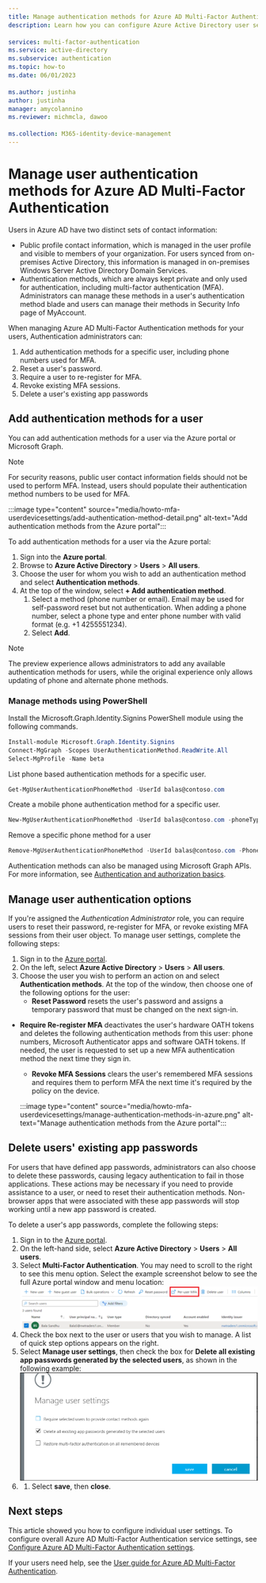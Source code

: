 ```yaml
---
title: Manage authentication methods for Azure AD Multi-Factor Authentication
description: Learn how you can configure Azure Active Directory user settings for Azure AD Multi-Factor Authentication

services: multi-factor-authentication
ms.service: active-directory
ms.subservice: authentication
ms.topic: how-to
ms.date: 06/01/2023

ms.author: justinha
author: justinha
manager: amycolannino
ms.reviewer: michmcla, dawoo

ms.collection: M365-identity-device-management
---
```


# Manage user authentication methods for Azure AD Multi-Factor Authentication

Users in Azure AD have two distinct sets of contact information:  

- Public profile contact information, which is managed in the user profile and visible to members of your organization. For users synced from on-premises Active Directory, this information is managed in on-premises Windows Server Active Directory Domain Services.
- Authentication methods, which are always kept private and only used for authentication, including multi-factor authentication (MFA). Administrators can manage these methods in a user's authentication method blade and users can manage their methods in Security Info page of MyAccount.

When managing Azure AD Multi-Factor Authentication methods for your users, Authentication administrators can: 

1. Add authentication methods for a specific user, including phone numbers used for MFA.
1. Reset a user's password.
1. Require a user to re-register for MFA.
1. Revoke existing MFA sessions.
1. Delete a user's existing app passwords  

## Add authentication methods for a user 

You can add authentication methods for a user via the Azure portal or Microsoft Graph.  

> [!NOTE]
> For security reasons, public user contact information fields should not be used to perform MFA. Instead, users should populate their authentication method numbers to be used for MFA.  

:::image type="content" source="media/howto-mfa-userdevicesettings/add-authentication-method-detail.png" alt-text="Add authentication methods from the Azure portal":::

To add authentication methods for a user via the Azure portal:  

1. Sign into the **Azure portal**. 
1. Browse to **Azure Active Directory** > **Users** > **All users**. 
1. Choose the user for whom you wish to add an authentication method and select **Authentication methods**.  
1. At the top of the window, select **+ Add authentication method**.
   1. Select a method (phone number or email). Email may be used for self-password reset but not authentication. When adding a phone number, select a phone type and enter phone number with valid format (e.g. +1 4255551234).
   1. Select **Add**.

> [!NOTE]
> The preview experience allows administrators to add any available authentication methods for users, while the original experience only allows updating of phone and alternate phone methods.

### Manage methods using PowerShell

Install the Microsoft.Graph.Identity.Signins PowerShell module using the following commands. 

```powershell
Install-module Microsoft.Graph.Identity.Signins
Connect-MgGraph -Scopes UserAuthenticationMethod.ReadWrite.All
Select-MgProfile -Name beta
```

List phone based authentication methods for a specific user.

```powershell
Get-MgUserAuthenticationPhoneMethod -UserId balas@contoso.com
```

Create a mobile phone authentication method for a specific user.

```powershell
New-MgUserAuthenticationPhoneMethod -UserId balas@contoso.com -phoneType "mobile" -phoneNumber "+1 7748933135"
```

Remove a specific phone method for a user

```powershell
Remove-MgUserAuthenticationPhoneMethod -UserId balas@contoso.com -PhoneAuthenticationMethodId 3179e48a-750b-4051-897c-87b9720928f7
```

Authentication methods can also be managed using Microsoft Graph APIs. For more information, see [Authentication and authorization basics](/graph/auth/auth-concepts).

## Manage user authentication options

If you're assigned the *Authentication Administrator* role, you can require users to reset their password, re-register for MFA, or revoke existing MFA sessions from their user object. To manage user settings, complete the following steps:

1. Sign in to the [Azure portal](https://portal.azure.com).
1. On the left, select **Azure Active Directory** > **Users** > **All users**.
1. Choose the user you wish to perform an action on and select **Authentication methods**. At the top of the window, then choose one of the following options for the user:
   - **Reset Password** resets the user's password and assigns a temporary password that must be changed on the next sign-in.
- **Require Re-register MFA** deactivates the user's hardware OATH tokens and deletes the following authentication methods from this user: phone numbers, Microsoft Authenticator apps and software OATH tokens. If needed, the user is requested to set up a new MFA authentication method the next time they sign in.

   - **Revoke MFA Sessions** clears the user's remembered MFA sessions and requires them to perform MFA the next time it's required by the policy on the device.
   
    :::image type="content" source="media/howto-mfa-userdevicesettings/manage-authentication-methods-in-azure.png" alt-text="Manage authentication methods from the Azure portal":::

## Delete users' existing app passwords

For users that have defined app passwords, administrators can also choose to delete these passwords, causing legacy authentication to fail in those applications. These actions may be necessary if you need to provide assistance to a user, or need to reset their authentication methods. Non-browser apps that were associated with these app passwords will stop working until a new app password is created. 

To delete a user's app passwords, complete the following steps:

1. Sign in to the [Azure portal](https://portal.azure.com).
1. On the left-hand side, select **Azure Active Directory** > **Users** > **All users**.
1. Select **Multi-Factor Authentication**. You may need to scroll to the right to see this menu option. Select the example screenshot below to see the full Azure portal window and menu location:
    [![Select Multi-Factor Authentication from the Users window in Azure AD.](media/howto-mfa-userstates/selectmfa-cropped.png)](media/howto-mfa-userstates/selectmfa.png#lightbox)
1. Check the box next to the user or users that you wish to manage. A list of quick step options appears on the right.
1. Select **Manage user settings**, then check the box for **Delete all existing app passwords generated by the selected users**, as shown in the following example:
   ![Delete all existing app passwords](./media/howto-mfa-userdevicesettings/deleteapppasswords.png)
1. 1. Select **save**, then **close**.

## Next steps

This article showed you how to configure individual user settings. To configure overall Azure AD Multi-Factor Authentication service settings, see [Configure Azure AD Multi-Factor Authentication settings](howto-mfa-mfasettings.md).

If your users need help, see the [User guide for Azure AD Multi-Factor Authentication](https://support.microsoft.com/account-billing/how-to-use-the-microsoft-authenticator-app-9783c865-0308-42fb-a519-8cf666fe0acc).